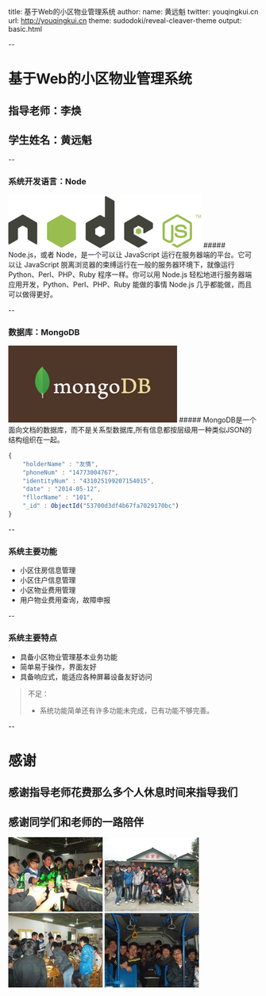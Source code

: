 title: 基于Web的小区物业管理系统
author:
  name: 黄远魁
  twitter: youqingkui.cn
  url: http://youqingkui.cn
theme: sudodoki/reveal-cleaver-theme
output: basic.html

--
# 基于Web的小区物业管理系统

## 指导老师：李焕
## 学生姓名：黄远魁
--

### 系统开发语言：Node  
<img src="nodejs-light.png" >
##### Node.js，或者 Node，是一个可以让 JavaScript 运行在服务器端的平台。它可以让 JavaScript 脱离浏览器的束缚运行在一般的服务器环境下，就像运行 Python、Perl、PHP、Ruby 程序一样。你可以用 Node.js 轻松地进行服务器端应用开发，Python、Perl、PHP、Ruby 能做的事情 Node.js 几乎都能做，而且可以做得更好。

--
### 数据库：MongoDB
<img src="MongoDB_Logo_Full_Knockout.png" >
##### MongoDB是一个面向文档的数据库，而不是关系型数据库,所有信息都按层级用一种类似JSON的结构组织在一起。

```javascript
{
	"holderName" : "友情",
	"phoneNum" : "14773004767",
	"identityNum" : "431025199207154015",
	"date" : "2014-05-12",
	"fllorName" : "101",
	"_id" : ObjectId("53700d3df4b67fa7029170bc")
}

```
--
### 系统主要功能

* 小区住房信息管理
* 小区住户信息管理
* 小区物业费用管理
* 用户物业费用查询，故障申报


--
### 系统主要特点

* 具备小区物业管理基本业务功能
* 简单易于操作，界面友好
* 具备响应式，能适应各种屏幕设备友好访问



>不足：
>* 系统功能简单还有许多功能未完成，已有功能不够完善。

--
# 感谢 

## 感谢指导老师花费那么多个人休息时间来指导我们

## 感谢同学们和老师的一路陪伴
<img src="1.jpg" width="190px" height="150px;"> <img src="2.jpg" width="190px" height="150px;">
<img src="3.jpg" width="190px" height="150px;"> <img src="4.jpg" width="190px" height="150px;">


